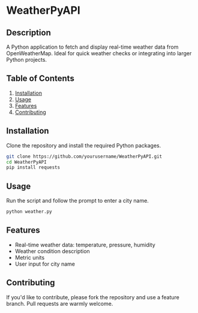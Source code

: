 # WeatherPyAPI

## Description

A Python application to fetch and display real-time weather data from OpenWeatherMap. Ideal for quick weather checks or integrating into larger Python projects.

## Table of Contents

1. [Installation](#installation)
2. [Usage](#usage)
3. [Features](#features)
4. [Contributing](#contributing)

## Installation

Clone the repository and install the required Python packages.

```bash
git clone https://github.com/yourusername/WeatherPyAPI.git
cd WeatherPyAPI
pip install requests
```

## Usage

Run the script and follow the prompt to enter a city name.

```bash
python weather.py
```

## Features

- Real-time weather data: temperature, pressure, humidity
- Weather condition description
- Metric units
- User input for city name

## Contributing

If you'd like to contribute, please fork the repository and use a feature branch. Pull requests are warmly welcome.
